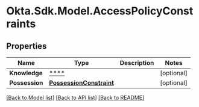 # Okta.Sdk.Model.AccessPolicyConstraints
## Properties

Name | Type | Description | Notes
------------ | ------------- | ------------- | -------------
**Knowledge** | [****](.md) |  | [optional] 
**Possession** | [**PossessionConstraint**](PossessionConstraint.md) |  | [optional] 

[[Back to Model list]](../README.md#documentation-for-models) [[Back to API list]](../README.md#documentation-for-api-endpoints) [[Back to README]](../README.md)

